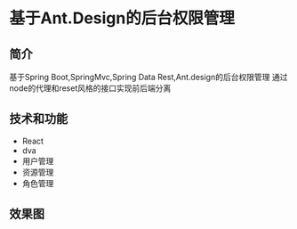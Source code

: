# 基于Ant.Design的后台权限管理
## 简介
基于Spring Boot,SpringMvc,Spring Data Rest,Ant.design的后台权限管理
通过node的代理和reset风格的接口实现前后端分离

## 技术和功能
- React
- dva
- 用户管理
- 资源管理
- 角色管理

## 效果图
